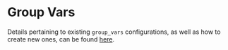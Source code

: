 # Group Vars

Details pertaining to existing `group_vars` configurations, as well as how to create new ones, can be found
[here](https://github.com/HeliumEdu/deploy/wiki/Group-and-Host-Variables).
